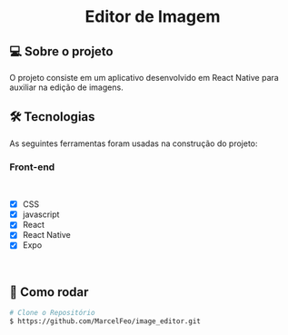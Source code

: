 <h1 align="center">
  Editor de Imagem
</h1>

## 💻 Sobre o projeto

O projeto consiste em um aplicativo desenvolvido em React Native para auxiliar na edição de imagens.

## 🛠 Tecnologias

As seguintes ferramentas foram usadas na construção do projeto:

### **Front-end**

<br>

- [x] CSS
- [x] javascript
- [x] React
- [x] React Native
- [x] Expo

<br>

## 👷 Como rodar

```bash
# Clone o Repositório
$ https://github.com/MarcelFeo/image_editor.git
```
